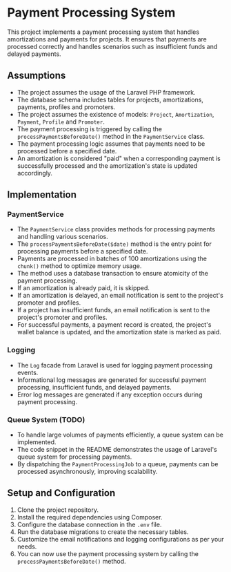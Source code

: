 # Payment Processing System

This project implements a payment processing system that handles amortizations and payments for projects. It ensures that payments are processed correctly and handles scenarios such as insufficient funds and delayed payments.

## Assumptions

- The project assumes the usage of the Laravel PHP framework.
- The database schema includes tables for projects, amortizations, payments, profiles and promoters.
- The project assumes the existence of models: `Project`, `Amortization`, `Payment`, `Profile` and `Promoter`.
- The payment processing is triggered by calling the `processPaymentsBeforeDate()` method in the `PaymentService` class.
- The payment processing logic assumes that payments need to be processed before a specified date.
- An amortization is considered "paid" when a corresponding payment is successfully processed and the amortization's state is updated accordingly.

## Implementation

### PaymentService

- The `PaymentService` class provides methods for processing payments and handling various scenarios.
- The `processPaymentsBeforeDate($date)` method is the entry point for processing payments before a specified date.
- Payments are processed in batches of 100 amortizations using the `chunk()` method to optimize memory usage.
- The method uses a database transaction to ensure atomicity of the payment processing.
- If an amortization is already paid, it is skipped.
- If an amortization is delayed, an email notification is sent to the project's promoter and profiles.
- If a project has insufficient funds, an email notification is sent to the project's promoter and profiles.
- For successful payments, a payment record is created, the project's wallet balance is updated, and the amortization state is marked as paid.

### Logging

- The `Log` facade from Laravel is used for logging payment processing events.
- Informational log messages are generated for successful payment processing, insufficient funds, and delayed payments.
- Error log messages are generated if any exception occurs during payment processing.

### Queue System (TODO)

- To handle large volumes of payments efficiently, a queue system can be implemented.
- The code snippet in the README demonstrates the usage of Laravel's queue system for processing payments.
- By dispatching the `PaymentProcessingJob` to a queue, payments can be processed asynchronously, improving scalability.

## Setup and Configuration

1. Clone the project repository.
2. Install the required dependencies using Composer.
3. Configure the database connection in the `.env` file.
4. Run the database migrations to create the necessary tables.
5. Customize the email notifications and logging configurations as per your needs.
6. You can now use the payment processing system by calling the `processPaymentsBeforeDate()` method.


